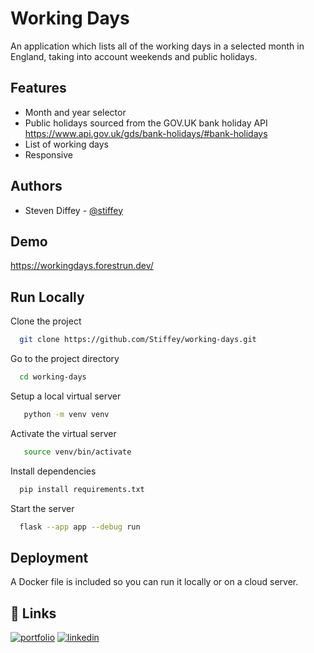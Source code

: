 
# Working Days

An application which lists all of the working days in a selected month in England, taking into account weekends and public holidays.
## Features

- Month and year selector
- Public holidays sourced from the GOV.UK bank holiday API https://www.api.gov.uk/gds/bank-holidays/#bank-holidays
- List of working days
- Responsive


## Authors

- Steven Diffey - [@stiffey](https://github.com/Stiffey)


## Demo

https://workingdays.forestrun.dev/


## Run Locally

Clone the project

```bash
  git clone https://github.com/Stiffey/working-days.git
```

Go to the project directory

```bash
  cd working-days
```


Setup a local virtual server
```bash
   python -m venv venv
```

Activate the virtual server
```bash
   source venv/bin/activate
```

Install dependencies
```bash
  pip install requirements.txt 
```

Start the server

```bash
  flask --app app --debug run
```


## Deployment

A Docker file is included so you can run it locally or on a cloud server.


## 🔗 Links
[![portfolio](https://img.shields.io/badge/my_portfolio-000?style=for-the-badge&logo=ko-fi&logoColor=white)](http://stevendiffey.co.uk/)
[![linkedin](https://img.shields.io/badge/linkedin-0A66C2?style=for-the-badge&logo=linkedin&logoColor=white)](https://www.linkedin.com/in/stevendiffey/)

